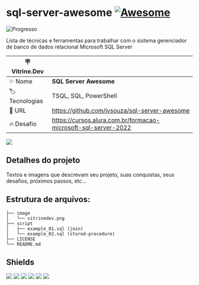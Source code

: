 # sql-server-awesome [![Awesome](https://awesome.re/badge-flat.svg)](https://awesome.re)

![Progresso](https://progress-bar.dev/3/?title=Completo%20&width=160&color=54aeff)

Lista de técnicas e ferramentas para trabalhar com o sistema gerenciador de banco de dados relacional Microsoft SQL Server

| :placard: Vitrine.Dev |     |
| -------------  | --- |
| :sparkles: Nome        | **SQL Server Awesome**
| :label: Tecnologias | TSQL, SQL, PowerShell
| :rocket: URL         | https://github.com/jvsouza/sql-server-awesome
| :fire: Desafio     | https://cursos.alura.com.br/formacao-microsoft-sql-server-2022

<!-- Inserir imagem com a #vitrinedev ao final do link -->
![](https://via.placeholder.com/1200x500.png?text=imagem+lindona+do+meu+projeto#vitrinedev)

## Detalhes do projeto
Textos e imagens que descrevam seu projeto, suas conquistas, seus desafios, próximos passos, etc...

## Estrutura de arquivos:
```text
├── image
│   └── vitrinedev.png
├── script
│   ├── example_01.sql (join)
│   └── example_02.sql (stored-procedure)
├── LICENSE
└── README.md
```

## Shields
[![](https://img.shields.io/github/languages/top/jvsouza/sql-server-awesome)]()
[![](https://img.shields.io/github/languages/count/jvsouza/sql-server-awesome)]()
[![](https://img.shields.io/github/license/jvsouza/sql-server-awesome)]()
[![](https://img.shields.io/github/languages/code-size/jvsouza/sql-server-awesome)]()
[![](https://img.shields.io/github/repo-size/jvsouza/sql-server-awesome)]()
[![](https://img.shields.io/github/last-commit/jvsouza/sql-server-awesome)]()
